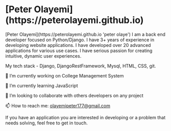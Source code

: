 <h1>[Peter Olayemi](https://peterolayemi.github.io)</h1>
[Peter Olayemi](https://peterolayemi.github.io 'peter olaye')
I am a back end developer focused on Python/Django.
I have 3+ years of experience in developing website applications. I have developed over 20 advanced applications for various use cases. I have serious passion for creating intuitive, dynamic user experiences.

My tech stack - Django, DjangoRestFramework, Mysql, HTML, CSS, git.

🔭 I’m currently working on College Management System

🌱 I’m currently learning JavaScript

👯 I’m looking to collaborate with others developers on any project

📫 How to reach me: olayemipeter177@gmail.com

If you have an application you are interested in developing or a problem that needs solving, feel free to get in touch.
